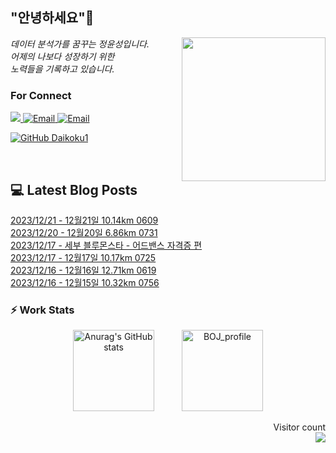 
<h2> "안녕하세요"👋 </h2>
<img align='right' src="https://user-images.githubusercontent.com/50973778/144942576-b2f10b31-e628-43e4-b7da-3cc2144a5b73.gif" width="230">
<p><em> 데이터 분석가를 꿈꾸는 정윤성입니다.</br> 어제의 나보다 성장하기 위한 </br> 노력들을 기록하고 있습니다.</em></p>

### For Connect
<a href="https://blog.naver.com/jjys9047" target="_blank"><img src="https://img.shields.io/badge/-BLOG-brightgreen?style=flat-square&logo=Bloglovin&logoColor=white">
<a href="https://mail.google.com/mail/?view=cm&amp;fs=1&amp;to=jys9047@gmail.com" target="_blank"><img src="https://img.shields.io/badge/-Gmail-c14438?style=flat-square&logo=Gmail&logoColor=white" alt="Email">
<a href="mailto:jjys9047@naver.com" target="_blank"><img src="https://img.shields.io/badge/-Naver-brightgreen?style=flat-square&logo=Naver&logoColor=white" alt="Email">

[![GitHub Daikoku1](https://img.shields.io/github/followers/Daikoku1?label=follow&style=social)](https://github.com/Daikoku1)

</br>

## 💻 Latest Blog Posts
[2023/12/21 - 12월21일 10.14km 0609](https://blog.naver.com/jjys9047/223299953468?fromRss=true) <br>
[2023/12/20 - 12월20일 6.86km 0731](https://blog.naver.com/jjys9047/223298936692?fromRss=true) <br>
[2023/12/17 - 세부 블루몬스타 - 어드밴스 자격증 편](https://blog.naver.com/jjys9047/223295563543?fromRss=true) <br>
[2023/12/17 - 12월17일 10.17km 0725](https://blog.naver.com/jjys9047/223295188642?fromRss=true) <br>
[2023/12/16 - 12월16일 12.71km 0619](https://blog.naver.com/jjys9047/223294561567?fromRss=true) <br>
[2023/12/16 - 12월15일 10.32km 0756](https://blog.naver.com/jjys9047/223294556179?fromRss=true) <br>


### ⚡ Work Stats
<p align = 'center'>
  <img src="https://github-readme-stats.vercel.app/api?username=Daikoku1&show_icons=true&theme=midnight-purple" alt="Anurag's GitHub stats" height="130" hspace="20"/>
  <img src="http://mazassumnida.wtf/api/v2/generate_badge?boj=jys9047" alt="BOJ_profile" height="130" hspace="20"/>
</p>

<p align="right"> 
  Visitor count<br>
  <img src="https://profile-counter.glitch.me/Daikoku1/count.svg" />
</p>
